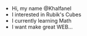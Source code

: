 -  Hi, my name @Khalfanel
-  I interested in Rubik's Cubes
-  I currently learning Math
-  I want make great WEB...

<!---
Khalfanel/Khalfanel is a ✨ special ✨ repository because its `README.md` (this file) appears on your GitHub profile.
You can click the Preview link to take a look at your changes.
--->
